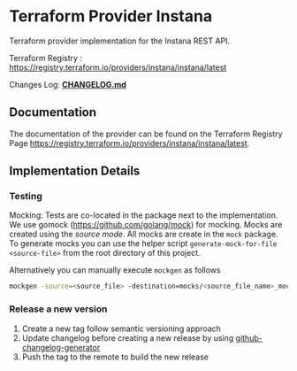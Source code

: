 # Terraform Provider Instana

Terraform provider implementation for the Instana REST API.

Terraform Registry : <https://registry.terraform.io/providers/instana/instana/latest>

Changes Log: **[CHANGELOG.md](https://github.com/instana/terraform-provider-instana/blob/master/CHANGELOG.md)**

## Documentation

The documentation of the provider can be found on the Terraform Registry Page <https://registry.terraform.io/providers/instana/instana/latest>.

## Implementation Details

### Testing

 Mocking:
 Tests are co-located in the package next to the implementation.
 We use gomock (<https://github.com/golang/mock>) for mocking. Mocks are 
 created using the *source mode*. All mocks are create in the `mock` package. To generate mocks you can use the helper script 
 `generate-mock-for-file <source-file>` from the root directory of this project.

 Alternatively you can manually execute `mockgen` as follows

```bash
mockgen -source=<source_file> -destination=mocks/<source_file_name>_mocks.go -package=mocks
```

### Release a new version

1. Create a new tag follow semantic versioning approach
2. Update changelog before creating a new release by using [github-changelog-generator](https://github.com/github-changelog-generator/github-changelog-generator)
3. Push the tag to the remote to build the new release
